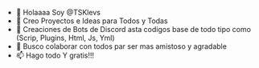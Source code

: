 - 👋 Holaaaa Soy @TSKlevs
- 🧫 Creo Proyectos e Ideas para Todos y Todas
- 🌱 Creaciones de Bots de Discord asta codigos base de todo tipo como (Scrip, Plugins, Html, Js, Yml)
- 💞️ Busco colaborar con todos par ser mas amistoso y agradable
- 📫 Hago todo Y gratis!!!

<!---
TSKlevs/TSKlevs is a ✨ special ✨ repository because its `README.md` (this file) appears on your GitHub profile.
You can click the Preview link to take a look at your changes.
--->
